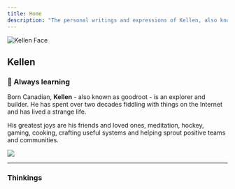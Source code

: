 ```yaml
---
title: Home
description: "The personal writings and expressions of Kellen, also known as goodroot. It is a loving and silly place. "
---
```

<img
  id="kellen-face"
  src="/images/kellen-smiley.jpg"
  alt="Kellen Face">

## Kellen

### :ocean: Always learning

Born Canadian, **Kellen** - also known as goodroot - is an explorer and builder. He has spent over two decades fiddling with things on the Internet and has lived a strange life.

His greatest joys are his friends and loved ones, meditation, hockey, gaming, cooking, crafting useful systems and helping sprout positive teams and communities.

<img src="/images/partywizard.gif">

---

### Thinkings
